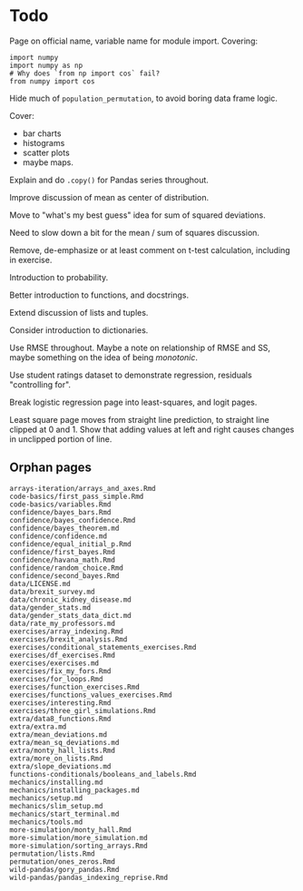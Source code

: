 # Todo


Page on official name, variable name for module import.  Covering:

```{python}
import numpy
import numpy as np
# Why does `from np import cos` fail?
from numpy import cos
```

Hide much of `population_permutation`, to avoid boring data frame logic.

Cover:

* bar charts
* histograms
* scatter plots
* maybe maps.

Explain and do `.copy()` for Pandas series throughout.

Improve discussion of mean as center of distribution.

Move to "what's my best guess" idea for sum of squared deviations.

Need to slow down a bit for the mean / sum of squares discussion.

Remove, de-emphasize or at least comment on t-test calculation, including in
exercise.

Introduction to probability.

Better introduction to functions, and docstrings.

Extend discussion of lists and tuples.

Consider introduction to dictionaries.

Use RMSE throughout.   Maybe a note on relationship of RMSE and SS, maybe
something on the idea of being *monotonic*.

Use student ratings dataset to demonstrate regression, residuals "controlling for".

Break logistic regression page into least-squares, and logit pages.

Least square page moves from straight line prediction, to straight line
clipped at 0 and 1.  Show that adding values at left and right causes changes
in unclipped portion of line.

## Orphan pages

```
arrays-iteration/arrays_and_axes.Rmd
code-basics/first_pass_simple.Rmd
code-basics/variables.Rmd
confidence/bayes_bars.Rmd
confidence/bayes_confidence.Rmd
confidence/bayes_theorem.md
confidence/confidence.md
confidence/equal_initial_p.Rmd
confidence/first_bayes.Rmd
confidence/havana_math.Rmd
confidence/random_choice.Rmd
confidence/second_bayes.Rmd
data/LICENSE.md
data/brexit_survey.md
data/chronic_kidney_disease.md
data/gender_stats.md
data/gender_stats_data_dict.md
data/rate_my_professors.md
exercises/array_indexing.Rmd
exercises/brexit_analysis.Rmd
exercises/conditional_statements_exercises.Rmd
exercises/df_exercises.Rmd
exercises/exercises.md
exercises/fix_my_fors.Rmd
exercises/for_loops.Rmd
exercises/function_exercises.Rmd
exercises/functions_values_exercises.Rmd
exercises/interesting.Rmd
exercises/three_girl_simulations.Rmd
extra/data8_functions.Rmd
extra/extra.md
extra/mean_deviations.md
extra/mean_sq_deviations.md
extra/monty_hall_lists.Rmd
extra/more_on_lists.Rmd
extra/slope_deviations.md
functions-conditionals/booleans_and_labels.Rmd
mechanics/installing.md
mechanics/installing_packages.md
mechanics/setup.md
mechanics/slim_setup.md
mechanics/start_terminal.md
mechanics/tools.md
more-simulation/monty_hall.Rmd
more-simulation/more_simulation.md
more-simulation/sorting_arrays.Rmd
permutation/lists.Rmd
permutation/ones_zeros.Rmd
wild-pandas/gory_pandas.Rmd
wild-pandas/pandas_indexing_reprise.Rmd
```
